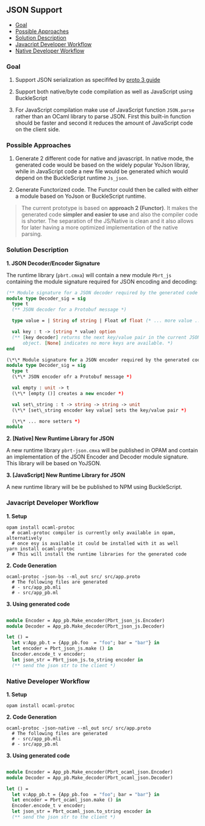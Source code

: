 
JSON Support
------------

* [Goal](#goal)
* [Possible Approaches](#possible-approaches)
* [Solution Description](#solution-description)
* [Javacript Developer Workflow](#javacript-developer-workflow)
* [Native Developer Workflow](#native-developer-workflow)

### Goal 

1. Support JSON serialization as specififed by [proto 3 guide](https://developers.google.com/protocol-buffers/docs/proto3#json)

2. Support both native/byte code compilation as well as JavaScript using 
   BuckleScript 

3. For JavaScript compilation make use of JavaScript function `JSON.parse`
   rather than an OCaml library to parse JSON. First this built-in function
   should be faster and second it reduces the amount of JavaScript code on 
   the client side. 

### Possible Approaches

1. Generate 2 different code for native and javascript. In native mode, the 
   generated code would be based on the widely popular YoJson libray, while
   in JavaScript code a new file would be generated which would depend
   on the BuckleScript runtime `Js_json`. 

2. Generate Functorized code. The Functor could then be called with 
   either a module based on YoJson or BuckleScript runtime. 

> The current prototype is based on **approach 2 (Functor)**. It makes the generated 
> code **simpler and easier to use** and also the compiler code is shorter. The 
> separation of the JS/Native is clean and it also allows for later having
> a more optimized implementation of the native parsing. 

### Solution Description

**1. JSON Decoder/Encoder Signature**

The runtime library (`pbrt.cmxa`) will contain a new module `Pbrt_js` containing
the module signature required for JSON encoding and decoding:

```OCaml
(** Module signature for a JSON decoder required by the generated code *)
module type Decoder_sig = sig 
  type t
  (** JSON decoder for a Protobuf message *)

  type value = | String of string | Float of float (* ... more value ... *)

  val key : t -> (string * value) option 
  (** [key decoder] returns the next key/value pair in the current JSON 
      object. [None] indicates no more keys are available. *)
end

(\*\* Module signature for a JSON encoder required by the generated code *)
module type Decoder_sig = sig 
  type t 
  (\*\* JSON encoder ofr a Protobuf message *)

  val empty : unit -> t 
  (\*\* [empty ()] creates a new encoder *)

  val set\_string : t -> string -> string -> unit 
  (\*\* [set\_string encoder key value] sets the key/value pair *)

  (\*\* ... more setters *)
module
``` 

**2. [Native] New Runtime Library for JSON**

A new runtime library `pbrt-json.cmxa` will be published in OPAM and contain
an implementation of the JSON Encoder and Decoder module signature. This 
library will be based on YoJSON.

**3. [JavaScript] New Runtime Library for JSON**

A new runtime library will be be published to NPM using BuckleScript. 

### Javacript Developer Workflow

**1. Setup**

```shell
opam install ocaml-protoc 
  # ocaml-protoc compiler is currently only available in opam, alternatively
  # once esy is available it could be installed with it as well
yarn install ocaml-protoc
  # This will install the runtime libraries for the generated code
```

**2. Code Generation**

```shell
ocaml-protoc -json-bs --ml_out src/ src/app.proto
  # The following files are generated
  # - src/app_pb.mli
  # - src/app_pb.ml
```

**3. Using generated code**

```OCaml

module Encoder = App_pb.Make_encoder(Pbrt_json_js.Encoder) 
module Decoder = App_pb.Make_decoder(Pbrt_json_js.Decoder)

let () = 
  let v:App_pb.t = {App_pb.foo  = "foo"; bar = "bar"} in 
  let encoder = Pbrt_json_js.make () in 
  Encoder.encode_t v encoder; 
  let json_str = Pbrt_json_js.to_string encoder in 
  (** send the json str to the client *)
```

### Native Developer Workflow

**1. Setup**

```shell
opam install ocaml-protoc
```

**2. Code Generation**

```shell
ocaml-protoc -json-native --ml_out src/ src/app.proto
  # The following files are generated
  # - src/app_pb.mli
  # - src/app_pb.ml
```

**3. Using generated code**

```OCaml

module Encoder = App_pb.Make_encoder(Pbrt_ocaml_json.Encoder) 
module Decoder = App_pb.Make_decoder(Pbrt_ocaml_json.Decoder)

let () = 
  let v:App_pb.t = {App_pb.foo  = "foo"; bar = "bar"} in 
  let encoder = Pbrt_ocaml_json.make () in 
  Encoder.encode_t v encoder; 
  let json_str = Pbrt_ocaml_json.to_string encoder in 
  (** send the json str to the client *)
```
